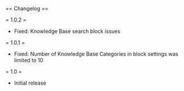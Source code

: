 == Changelog ==

= 1.0.2 =

* Fixed: Knowledge Base search block issues

= 1.0.1 =

* Fixed: Number of Knowledge Base Categories in block settings was limited to 10

= 1.0 =
* Initial release